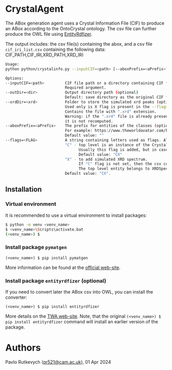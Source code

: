 # CrystalAgent

The ABox generation agent uses a Crystal Information File (CIF) to produce
an ABox according to the OntoCrystal ontology.
The csv file can further produce the OWL file using
[EntityRdfizer](https://github.com/cambridge-cares/TheWorldAvatar/tree/main/EntityRDFizer).

The output includes: the csv file(s) containing the abox, and a csv file
`cif_iri_list.csv` containing the following data:
CIF_PATH,CIF_IRI,XRD_PATH,XRD_IRI

```bash
Usage:
python python/crystalinfo.py --inputCIF=<path> [--aboxPrefix=<aPrefix>] [--outDir=<>] [--xrdDir] [--flag=]

Options:
--inputCIF=<path>         CIF file path or a directory containing CIF files.
                          Required argument.
--outDir=<dir>            Output directory path (optional)
                          Default: save directory as the original CIF file.
--xrdDir=<xrd>            Folder to store the simulated xrd peaks (optional).
                          Used only is X flag is present in the --flags argument.
                          Contains the file with ".xrd" extension.
                          Warning: if the ".xrd" file is already present in the <xrd> directory,
                          it is not recomputed.
--aboxPrefix=<aPrefix>    The prefix for entities of the classes (optional).
                          For example: https://www.theworldavatar.com/kg/cifdata/.
                          Default value: ""
--flags=<FLAG>            A string containing letters used as flags. Allowed letters:
                          "C" - top level is an instance of the CrystalInformation class.
                                Usually this flag is added, but in case of pure XRD database
                                Default value: "CX"
                          "X" - to add simulated XRD spectrum.
                                If "C" flag is not set, then the csv contains only the XRD data.
                                The top level entity belongs to XRDSpectrum class
                          Default value: "CX".

```

## Installation

### Virtual environment
It is recommended to use a virtual environment to install packages:

```bash
$ python -m venv <venv_name>
$ <venv_name>\Scripts\activate.bat
(<venv_name>) $
```

### Install package `pymatgen`

`(<venv_name>) $ pip install pymatgen`

More information can be found at the [official web-site](https://pymatgen.org/installation.html).

### Install package `entityrdfizer` (optional)
If you need to convert later the ABox csv into OWL, you can install the converter:

`(<venv_name>) $ pip install entityrdfizer`

More details on the [TWA web-site](https://github.com/cambridge-cares/TheWorldAvatar/tree/main/EntityRDFizer).
Note, that the original `(<venv_name>) $ pip install entityrdfizer` command
will install an earlier version of the package.

# Authors #
Pavlo Rutkevych (pr521@cam.ac.uk), 01 Apr 2024





